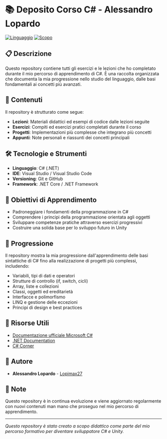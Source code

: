 # 📚 Deposito Corso C# - Alessandro Lopardo

[![Linguaggio](https://img.shields.io/badge/Linguaggio-C%23-green)]()
[![Scopo](https://img.shields.io/badge/Scopo-Didattico-blue)]()

## 📋 Descrizione

Questo repository contiene tutti gli esercizi e le lezioni che ho completato durante il mio percorso di apprendimento di C#. È una raccolta organizzata che documenta la mia progressione nello studio del linguaggio, dalle basi fondamentali ai concetti più avanzati.

## 🧠 Contenuti

Il repository è strutturato come segue:

- **Lezioni**: Materiali didattici ed esempi di codice dalle lezioni seguite
- **Esercizi**: Compiti ed esercizi pratici completati durante il corso
- **Progetti**: Implementazioni più complesse che integrano più concetti
- **Appunti**: Note personali e riassunti dei concetti principali

## 🛠️ Tecnologie e Strumenti

- **Linguaggio**: C# (.NET)
- **IDE**: Visual Studio / Visual Studio Code
- **Versioning**: Git e GitHub
- **Framework**: .NET Core / .NET Framework

## 🎯 Obiettivi di Apprendimento

- Padroneggiare i fondamenti della programmazione in C#
- Comprendere i principi della programmazione orientata agli oggetti
- Sviluppare competenze pratiche attraverso esercizi progressivi
- Costruire una solida base per lo sviluppo futuro in Unity

## 🚀 Progressione

Il repository mostra la mia progressione dall'apprendimento delle basi sintattiche di C# fino alla realizzazione di progetti più complessi, includendo:

- Variabili, tipi di dati e operatori
- Strutture di controllo (if, switch, cicli)
- Array, liste e collezioni
- Classi, oggetti ed ereditarietà
- Interfacce e polimorfismo
- LINQ e gestione delle eccezioni
- Principi di design e best practices

## 🔗 Risorse Utili

- [Documentazione ufficiale Microsoft C#](https://docs.microsoft.com/en-us/dotnet/csharp/)
- [.NET Documentation](https://docs.microsoft.com/en-us/dotnet/)
- [C# Corner](https://www.c-sharpcorner.com/)

## 👤 Autore

- **Alessandro Lopardo** - [Lopimax27](https://github.com/Lopimax27)

## 📝 Note

Questo repository è in continua evoluzione e viene aggiornato regolarmente con nuovi contenuti man mano che proseguo nel mio percorso di apprendimento.

---

*Questo repository è stato creato a scopo didattico come parte del mio percorso formativo per diventare sviluppatore C# e Unity.*

